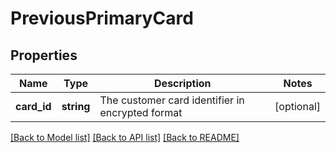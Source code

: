 # PreviousPrimaryCard

## Properties
Name | Type | Description | Notes
------------ | ------------- | ------------- | -------------
**card_id** | **string** | The customer card identifier in encrypted format | [optional] 

[[Back to Model list]](../../README.md#documentation-for-models) [[Back to API list]](../../README.md#documentation-for-api-endpoints) [[Back to README]](../../README.md)

